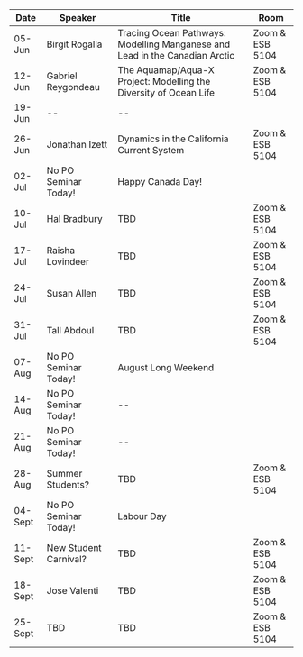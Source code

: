 Date  |  Speaker                                            |  Title                                                                                                |  Room
---------|-----------------------------------------------------|---------------------------------------------------------------------------------------------------------------------|------
05-Jun   | Birgit Rogalla | Tracing Ocean Pathways: Modelling Manganese and Lead in the Canadian Arctic |  Zoom & ESB 5104
12-Jun   | Gabriel Reygondeau | The Aquamap/Aqua-X Project: Modelling the Diversity of Ocean Life | Zoom & ESB 5104
19-Jun   | -- | -- | 
26-Jun   | Jonathan Izett | Dynamics in the California Current System |  Zoom & ESB 5104
02-Jul   | No PO Seminar Today! |  Happy Canada Day! | 
10-Jul   | Hal Bradbury | TBD | Zoom & ESB 5104
17-Jul  | Raisha Lovindeer | TBD  |  Zoom & ESB 5104
24-Jul   | Susan Allen| TBD | Zoom & ESB 5104
31-Jul  | Tall Abdoul | TBD | Zoom & ESB 5104
07-Aug   | No PO Seminar Today! | August Long Weekend |
14-Aug   | No PO Seminar Today! | -- | 
21-Aug  | No PO Seminar Today! | -- | 
28-Aug   | Summer Students? | TBD |  Zoom & ESB 5104
04-Sept   | No PO Seminar Today! | Labour Day | 
11-Sept  | New Student Carnival? | TBD | Zoom & ESB 5104
18-Sept  | Jose Valenti | TBD | Zoom & ESB 5104
25-Sept  | TBD | TBD | Zoom & ESB 5104